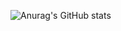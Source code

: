 ![Anurag's GitHub stats](https://github-readme-stats.vercel.app/api?username=yydounai1234&show_icons=true&theme=radical&?count_private=true)
